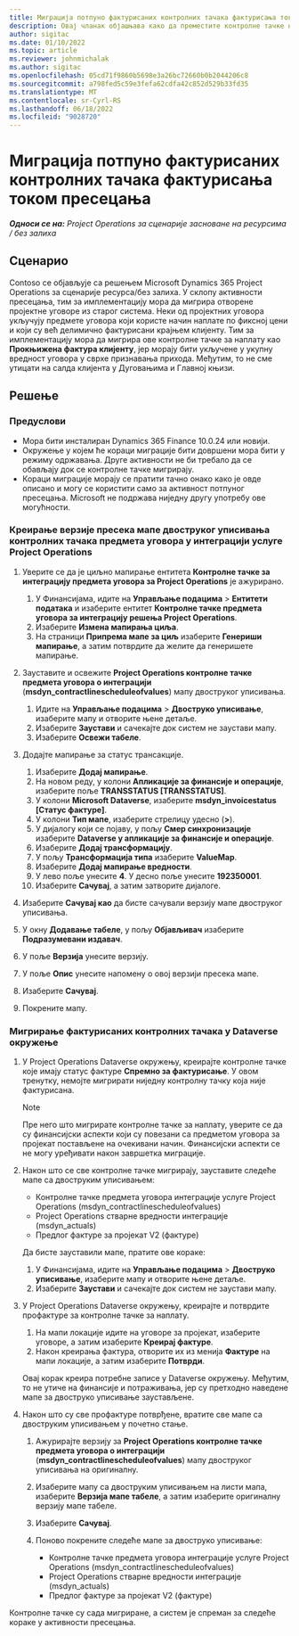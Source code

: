 ```yaml
---
title: Миграција потпуно фактурисаних контролних тачака фактурисања током пресецања
description: Овај чланак објашњава како да преместите контролне тачке наплате фиксне цене које су фактурисане клијенту за отворене пројектне уговоре пре датума објављивања.
author: sigitac
ms.date: 01/10/2022
ms.topic: article
ms.reviewer: johnmichalak
ms.author: sigitac
ms.openlocfilehash: 05cd71f9860b5698e3a26bc72660b0b2044206c8
ms.sourcegitcommit: a798fed5c59e3fefa62cdfa42c852d529b33fd35
ms.translationtype: MT
ms.contentlocale: sr-Cyrl-RS
ms.lasthandoff: 06/18/2022
ms.locfileid: "9028720"
---
```

# <a name="migrate-fully-invoiced-billing-milestones-at-cutover"></a>Миграција потпуно фактурисаних контролних тачака фактурисања током пресецања

_**Односи се на:** Project Operations за сценарије засноване на ресурсима / без залиха_

## <a name="scenario"></a>Сценарио

Contoso се објављује са решењем Microsoft Dynamics 365 Project Operations за сценарије ресурса/без залиха. У склопу активности пресецања, тим за имплементацију мора да мигрира отворене пројектне уговоре из старог система. Неки од пројектних уговора укључују предмете уговора који користе начин наплате по фиксној цени и који су већ делимично фактурисани крајњем клијенту. Тим за имплементацију мора да мигрира ове контролне тачке за наплату као **Прокњижена фактура клијенту**, јер морају бити укључене у укупну вредност уговора у сврхе признавања прихода. Међутим, то не сме утицати на салда клијента у Дуговањима и Главној књизи.

## <a name="solution"></a>Решење

### <a name="prerequisites"></a>Предуслови

- Мора бити инсталиран Dynamics 365 Finance 10.0.24 или новији.
- Окружење у којем ће кораци миграције бити довршени мора бити у режиму одржавања. Друге активности не би требало да се обављају док се контролне тачке мигрирају.
- Кораци миграције морају се пратити тачно онако како је овде описано и могу се користити само за активност потпуног пресецања. Microsoft не подржава ниједну другу употребу ове могућности.

### <a name="create-a-cutover-version-of-the-project-operations-integration-contract-line-milestones-dual-write-map"></a>Креирање верзије пресека мапе двоструког уписивања контролних тачака предмета уговора у интеграцији услуге Project Operations 

1. Уверите се да је циљно мапирање ентитета **Контролне тачке за интеграцију предмета уговора за Project Operations** је ажурирано. 

    1. У Финансијама, идите на **Управљање подацима** \> **Ентитети података** и изаберите ентитет **Контролне тачке предмета уговора за интеграцију решења Project Operations**. 
    2. Изаберите **Измена мапирања циља**. 
    3. На страници **Припрема мапе за циљ** изаберите **Генериши мапирање**, а затим потврдите да желите да генеришете мапирање.

2. Зауставите и освежите **Project Operations контролне тачке предмета уговора о интеграцији** (**msdyn\_contractlinescheduleofvalues**) мапу двоструког уписивања. 

    1. Идите на **Управљање подацима** \> **Двоструко уписивање**, изаберите мапу и отворите њене детаље. 
    2. Изаберите **Заустави** и сачекајте док систем не заустави мапу. 
    3. Изаберите **Освежи табеле**.

3. Додајте мапирање за статус трансакције.

    1. Изаберите **Додај мапирање**.
    2. На новом реду, у колони **Апликације за финансије и операције**, изаберите поље **TRANSSTATUS \[TRANSSTATUS\]**.
    3. У колони **Microsoft Dataverse**, изаберите **msdyn\_invoicestatus \[Статус фактуре\]**.
    4. У колони **Тип мапе**, изаберите стрелицу удесно (**\>**).
    5. У дијалогу који се појаву, у пољу **Смер синхронизације** изаберите **Dataverse у апликације за финансије и операције**.
    6. Изаберите **Додај трансформацију**.
    7. У пољу **Трансформација типа** изаберите **ValueMap**.
    8. Изаберите **Додај мапирање вредности**.
    9. У лево поље унесите **4**. У десно поље унесите **192350001**. 
    10. Изаберите **Сачувај**, а затим затворите дијалоге.

4. Изаберите **Сачувај као** да бисте сачували верзију мапе двоструког уписивања. 
5. У окну **Додавање табеле**, у пољу **Објављивач** изаберите **Подразумевани издавач**.
6. У поље **Верзија** унесите верзију.
7. У поље **Опис** унесите напомену о овој верзији пресека мапе. 
8. Изаберите **Сачувај**.
9. Покрените мапу.

### <a name="migrate-invoiced-milestones-to-the-dataverse-environment"></a>Мигрирање фактурисаних контролних тачака у Dataverse окружење

1. У Project Operations Dataverse окружењу, креирајте контролне тачке које имају статус фактуре **Спремно за фактурисање**. У овом тренутку, немојте мигрирати ниједну контролну тачку која није фактурисана.

    > [!NOTE]
    > Пре него што мигрирате контролне тачке за наплату, уверите се да су финансијски аспекти који су повезани са предметом уговора за пројекат постављене на очекивани начин. Финансијски аспекти се не могу уређивати након завршетка миграције.

2. Након што се све контролне тачке мигрирају, зауставите следеће мапе са двоструким уписивањем:

    - Контролне тачке предмета уговора интеграције услуге Project Operations (msdyn\_contractlinescheduleofvalues)
    - Project Operations стварне вредности интеграције (msdyn\_actuals)
    - Предлог фактуре за пројекат V2 (фактуре)

    Да бисте зауставили мапе, пратите ове кораке:

    1. У Финансијама, идите на **Управљање подацима** \> **Двоструко уписивање**, изаберите мапу и отворите њене детаље.
    2. Изаберите **Заустави** и сачекајте док систем не заустави мапу.

3. У Project Operations Dataverse окружењу, креирајте и потврдите профактуре за контролне тачке за наплату. 

    1. На мапи локације идите на уговоре за пројекат, изаберите уговоре, а затим изаберите **Креирај фактуре**.
    2. Након креирања фактура, отворите их из менија **Фактуре** на мапи локације, а затим изаберите **Потврди**.

    Овај корак креира потребне записе у Dataverse окружењу. Међутим, то не утиче на финансије и потраживања, јер су претходно наведене мапе за двоструко уписивање заустављене.

4. Након што су све профактуре потврђене, вратите све мапе са двоструким уписивањем у почетно стање.

    1. Ажурирајте верзију за **Project Operations контролне тачке предмета уговора о интеграцији** (**msdyn\_contractlinescheduleofvalues**) мапу двоструког уписивања на оригиналну. 
    2. Изаберите мапу са двоструким уписивањем на листи мапа, изаберите **Верзија мапе табеле**, а затим изаберите оригиналну верзију мапе табеле.
    3. Изаберите **Сачувај**.
    4. Поново покрените следеће мапе за двоструко уписивање:

        - Контролне тачке предмета уговора интеграције услуге Project Operations (msdyn\_contractlinescheduleofvalues)
        - Project Operations стварне вредности интеграције (msdyn\_actuals)
        - Предлог фактуре за пројекат V2 (фактуре)

Контролне тачке су сада мигриране, а систем је спреман за следеће кораке у активности пресецања.
